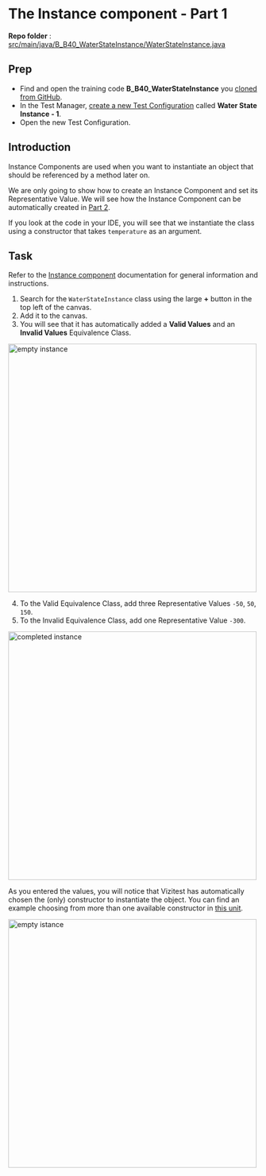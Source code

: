 # The Instance component - Part 1
**Repo folder** : [src/main/java/B_B40_WaterStateInstance/WaterStateInstance.java](github-repo.md)

## Prep
- Find and open the training code **B_B40_WaterStateInstance** you [cloned from GitHub](github-repo.md).
- In the Test Manager, [create a new Test Configuration](test-config-add.md) called **Water State Instance - 1**. 
- Open the new Test Configuration.

## Introduction
Instance Components are used when you want to instantiate an object that should be referenced by a method later on.

We are only going to show how to create an Instance Component and set its Representative Value. We will see how the Instance Component can be automatically created in [Part 2](B-B40-water-state-instance-2.md).

If you look at the code in your IDE, you will see that we instantiate the class using a constructor that takes ```temperature``` as an argument.

## Task
Refer to the [Instance component](instance-component.md) documentation for general information and instructions.

1. Search for the ```WaterStateInstance``` class using the large **+** button in the top left of the canvas.
2. Add it to the canvas.
3. You will see that it has automatically added a **Valid Values** and an **Invalid Values** Equivalence Class.

<img src="instance-empty.png" alt="empty instance" width="500"/>

4. To the Valid Equivalence Class, add three Representative Values ```-50```, ```50```, ```150```.
5. To the Invalid Equivalence Class, add one Representative Value ```-300```.

<img src="instance-completed.png" alt="completed instance" width="500"/>

As you entered the values, you will notice that Vizitest has automatically chosen the (only) constructor to instantiate the object. You can find an example choosing from more than one available constructor in [this unit](B-B60-multiple-constructors.md).

<img src="instance-rvalue-selected.png" alt="empty istance" width="500"/>


